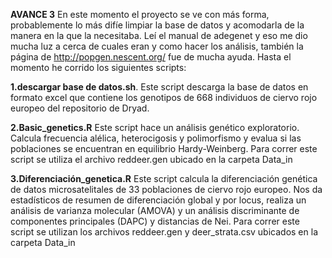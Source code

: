 **AVANCE 3**
En este momento el proyecto se ve con más forma, probablemente lo más difíe limpiar la base de datos y acomodarla de la manera en la que la necesitaba.
Leí el manual de adegenet y eso me dio mucha luz a cerca de cuales eran y como hacer los análisis, también la página de http://popgen.nescent.org/ fue de mucha ayuda.
Hasta el momento he corrido los siguientes scripts:

**1.descargar base de datos.sh**. 
Este script descarga la base de datos en formato excel que contiene los genotipos de 668  individuos de ciervo rojo europeo del repositorio de Dryad.

**2.Basic_genetics.R**
Este script hace un análisis genético exploratorio. Calcula frecuencia alélica, heterocigosis y polimorfismo y evalua si las poblaciones se encuentran en equilibrio Hardy-Weinberg. Para correr este script se utiliza el archivo reddeer.gen ubicado en la carpeta Data_in

**3.Diferenciación_genetica.R**
Este script calcula la diferenciación genética de datos microsatelitales de 33 poblaciones de ciervo rojo europeo. Nos da estadísticos de resumen de diferenciación global y por locus, realiza un análisis de varianza molecular (AMOVA) y un análisis discriminante de componentes principales (DAPC) y distancias de Nei. Para correr este script se utilizan los archivos reddeer.gen y deer_strata.csv  ubicados en la carpeta Data_in
